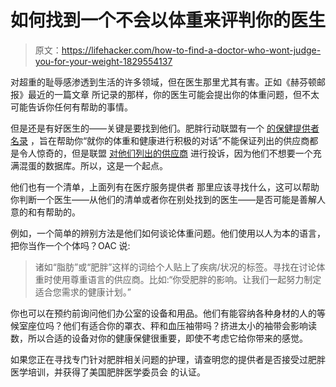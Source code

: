# 如何找到一个不会以体重来评判你的医生

> 原文：<https://lifehacker.com/how-to-find-a-doctor-who-wont-judge-you-for-your-weight-1829554137>

对超重的耻辱感渗透到生活的许多领域，但在医生那里尤其有害。正如《赫芬顿邮报》最近的一篇文章 所记录的那样，你的医生可能会提出你的体重问题，但不太可能告诉你任何有帮助的事情。



但是还是有好医生的——关键是要找到他们。肥胖行动联盟有一个 [的保健提供者名录](https://obesitycareproviders.com/) ，旨在帮助你“就你的体重和健康进行积极的对话”不能保证列出的供应商都是令人惊奇的，但是联盟 [对他们列出的供应商](https://obesitycareproviders.com/help) 进行投诉，因为他们不想要一个充满混蛋的数据库。所以，这是一个起点。

他们也有一个清单，上面列有在医疗服务提供者 那里应该寻找什么，这可以帮助你判断一个医生——从他们的清单或者你在别处找到的医生——是否可能是善解人意的和有帮助的。

例如，一个简单的辨别方法是他们如何谈论体重问题。他们使用以人为本的语言，把你当作一个个体吗？OAC 说:

> 诸如“脂肪”或“肥胖”这样的词给个人贴上了疾病/状况的标签。寻找在讨论体重时使用尊重语言的供应商。比如:“你受肥胖的影响。让我们一起努力制定适合您需求的健康计划。”

你也可以在预约前询问他们办公室的设备和用品。他们有能容纳各种身材的人的等候室座位吗？他们有适合你的罩衣、秤和血压袖带吗？挤进太小的袖带会影响读数，所以合适的设备对你的健康保健很重要，即使不考虑它给你带来的感觉。

如果您正在寻找专门针对肥胖相关问题的护理，请查明您的提供者是否接受过肥胖医学培训，并获得了美国肥胖医学委员会 的认证。